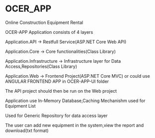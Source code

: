 # OCER_APP
Online Construction Equipment Rental

OCER-APP
Application consists of 4 layers

Application.API -> Restfull Service(ASP.NET Core Web API)

Application.Core -> Core functionalities(Class Library)

Application.Infrastructure -> Infrastructure layer for Data Access,Repositories(Class Library)

Application.Web -> Frontend Project(ASP.NET Core MVC) or could use ANGULAR FRONTEND APP in OCER-APP-UI folder

The API project should then be run on the Web project

Application use In-Memory Database,Caching Mechanishm used for Equipment List

Used for Generic Repository for data access layer

The user can add new equipment in the system,view the report and download(txt format)
